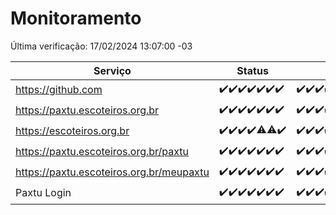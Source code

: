 # Monitoramento

Última verificação: 17/02/2024 13:07:00 -03

|Serviço|Status|Últimas 24h|
|---|---|---|
|https://github.com|<span title="2024-02-10: OK=24">✔️</span><span title="2024-02-11: OK=24">✔️</span><span title="2024-02-12: OK=24">✔️</span><span title="2024-02-13: OK=24">✔️</span><span title="2024-02-14: OK=24">✔️</span><span title="2024-02-15: OK=24">✔️</span><span title="2024-02-16: OK=16">✔️</span>|<span title="16/02/2024 13:07:00 -03 : 200">✔️</span><span title="16/02/2024 14:05:00 -03 : 200">✔️</span><span title="16/02/2024 15:07:00 -03 : 200">✔️</span><span title="16/02/2024 16:02:00 -03 : 200">✔️</span><span title="16/02/2024 17:06:00 -03 : 200">✔️</span><span title="16/02/2024 18:03:00 -03 : 200">✔️</span><span title="16/02/2024 19:04:00 -03 : 200">✔️</span><span title="16/02/2024 20:04:00 -03 : 200">✔️</span><span title="16/02/2024 21:29:00 -03 : 200">✔️</span><span title="16/02/2024 22:37:00 -03 : 200">✔️</span><span title="16/02/2024 23:12:00 -03 : 200">✔️</span><span title="17/02/2024 00:07:00 -03 : 200">✔️</span><span title="17/02/2024 01:08:00 -03 : 200">✔️</span><span title="17/02/2024 02:05:00 -03 : 200">✔️</span><span title="17/02/2024 03:07:00 -03 : 200">✔️</span><span title="17/02/2024 04:04:00 -03 : 200">✔️</span><span title="17/02/2024 05:07:00 -03 : 200">✔️</span><span title="17/02/2024 06:04:00 -03 : 200">✔️</span><span title="17/02/2024 07:04:00 -03 : 200">✔️</span><span title="17/02/2024 08:03:00 -03 : 200">✔️</span><span title="17/02/2024 09:09:00 -03 : 200">✔️</span><span title="17/02/2024 10:04:00 -03 : 200">✔️</span><span title="17/02/2024 11:04:00 -03 : 200">✔️</span><span title="17/02/2024 12:06:00 -03 : 200">✔️</span><span title="17/02/2024 13:07:00 -03 : 200">✔️</span>|
|https://paxtu.escoteiros.org.br|<span title="2024-02-10: OK=24">✔️</span><span title="2024-02-11: OK=24">✔️</span><span title="2024-02-12: OK=24">✔️</span><span title="2024-02-13: OK=24">✔️</span><span title="2024-02-14: OK=24">✔️</span><span title="2024-02-15: OK=24">✔️</span><span title="2024-02-16: OK=16">✔️</span>|<span title="16/02/2024 13:07:00 -03 : 200">✔️</span><span title="16/02/2024 14:05:00 -03 : 200">✔️</span><span title="16/02/2024 15:07:00 -03 : 200">✔️</span><span title="16/02/2024 16:02:00 -03 : 200">✔️</span><span title="16/02/2024 17:06:00 -03 : 200">✔️</span><span title="16/02/2024 18:03:00 -03 : 200">✔️</span><span title="16/02/2024 19:04:00 -03 : 200">✔️</span><span title="16/02/2024 20:04:00 -03 : 200">✔️</span><span title="16/02/2024 21:29:00 -03 : 200">✔️</span><span title="16/02/2024 22:37:00 -03 : 200">✔️</span><span title="16/02/2024 23:12:00 -03 : 200">✔️</span><span title="17/02/2024 00:07:00 -03 : 200">✔️</span><span title="17/02/2024 01:08:00 -03 : 200">✔️</span><span title="17/02/2024 02:05:00 -03 : 200">✔️</span><span title="17/02/2024 03:07:00 -03 : 200">✔️</span><span title="17/02/2024 04:04:00 -03 : 200">✔️</span><span title="17/02/2024 05:07:00 -03 : 200">✔️</span><span title="17/02/2024 06:04:00 -03 : 200">✔️</span><span title="17/02/2024 07:04:00 -03 : 200">✔️</span><span title="17/02/2024 08:03:00 -03 : 200">✔️</span><span title="17/02/2024 09:09:00 -03 : 200">✔️</span><span title="17/02/2024 10:04:00 -03 : 200">✔️</span><span title="17/02/2024 11:04:00 -03 : 200">✔️</span><span title="17/02/2024 12:06:00 -03 : 200">✔️</span><span title="17/02/2024 13:07:00 -03 : 200">✔️</span>|
|https://escoteiros.org.br|<span title="2024-02-10: OK=24">✔️</span><span title="2024-02-11: OK=24">✔️</span><span title="2024-02-12: OK=24">✔️</span><span title="2024-02-13: OK=24">✔️</span><span title="2024-02-14: OK=22, Falhas=2">⚠️</span><span title="2024-02-15: OK=22, Falhas=2">⚠️</span><span title="2024-02-16: OK=16">✔️</span>|<span title="16/02/2024 13:07:00 -03 : 200">✔️</span><span title="16/02/2024 14:05:00 -03 : 200">✔️</span><span title="16/02/2024 15:07:00 -03 : 200">✔️</span><span title="16/02/2024 16:02:00 -03 : 200">✔️</span><span title="16/02/2024 17:06:00 -03 : 200">✔️</span><span title="16/02/2024 18:03:00 -03 : 200">✔️</span><span title="16/02/2024 19:04:00 -03 : 200">✔️</span><span title="16/02/2024 20:04:00 -03 : 200">✔️</span><span title="16/02/2024 21:29:00 -03 : 200">✔️</span><span title="16/02/2024 22:37:00 -03 : 200">✔️</span><span title="16/02/2024 23:12:00 -03 : 200">✔️</span><span title="17/02/2024 00:07:00 -03 : 200">✔️</span><span title="17/02/2024 01:08:00 -03 : 200">✔️</span><span title="17/02/2024 02:05:00 -03 : 200">✔️</span><span title="17/02/2024 03:07:00 -03 : 200">✔️</span><span title="17/02/2024 04:04:00 -03 : 200">✔️</span><span title="17/02/2024 05:07:00 -03 : 200">✔️</span><span title="17/02/2024 06:04:00 -03 : 200">✔️</span><span title="17/02/2024 07:04:00 -03 : 200">✔️</span><span title="17/02/2024 08:03:00 -03 : 200">✔️</span><span title="17/02/2024 09:09:00 -03 : 200">✔️</span><span title="17/02/2024 10:04:00 -03 : 200">✔️</span><span title="17/02/2024 11:04:00 -03 : 200">✔️</span><span title="17/02/2024 12:06:00 -03 : 200">✔️</span><span title="17/02/2024 13:07:00 -03 : 200">✔️</span>|
|https://paxtu.escoteiros.org.br/paxtu|<span title="2024-02-10: OK=24">✔️</span><span title="2024-02-11: OK=24">✔️</span><span title="2024-02-12: OK=24">✔️</span><span title="2024-02-13: OK=24">✔️</span><span title="2024-02-14: OK=24">✔️</span><span title="2024-02-15: OK=24">✔️</span><span title="2024-02-16: OK=16">✔️</span>|<span title="16/02/2024 13:07:00 -03 : 200">✔️</span><span title="16/02/2024 14:05:00 -03 : 200">✔️</span><span title="16/02/2024 15:07:00 -03 : 200">✔️</span><span title="16/02/2024 16:02:00 -03 : 200">✔️</span><span title="16/02/2024 17:06:00 -03 : 200">✔️</span><span title="16/02/2024 18:03:00 -03 : 200">✔️</span><span title="16/02/2024 19:04:00 -03 : 200">✔️</span><span title="16/02/2024 20:04:00 -03 : 200">✔️</span><span title="16/02/2024 21:29:00 -03 : 200">✔️</span><span title="16/02/2024 22:37:00 -03 : 200">✔️</span><span title="16/02/2024 23:12:00 -03 : 200">✔️</span><span title="17/02/2024 00:07:00 -03 : 200">✔️</span><span title="17/02/2024 01:08:00 -03 : 200">✔️</span><span title="17/02/2024 02:05:00 -03 : 200">✔️</span><span title="17/02/2024 03:07:00 -03 : 200">✔️</span><span title="17/02/2024 04:04:00 -03 : 200">✔️</span><span title="17/02/2024 05:07:00 -03 : 200">✔️</span><span title="17/02/2024 06:04:00 -03 : 200">✔️</span><span title="17/02/2024 07:04:00 -03 : 200">✔️</span><span title="17/02/2024 08:03:00 -03 : 200">✔️</span><span title="17/02/2024 09:09:00 -03 : 200">✔️</span><span title="17/02/2024 10:04:00 -03 : 200">✔️</span><span title="17/02/2024 11:04:00 -03 : 200">✔️</span><span title="17/02/2024 12:06:00 -03 : 200">✔️</span><span title="17/02/2024 13:07:00 -03 : 200">✔️</span>|
|https://paxtu.escoteiros.org.br/meupaxtu|<span title="2024-02-10: OK=24">✔️</span><span title="2024-02-11: OK=24">✔️</span><span title="2024-02-12: OK=24">✔️</span><span title="2024-02-13: OK=24">✔️</span><span title="2024-02-14: OK=24">✔️</span><span title="2024-02-15: OK=24">✔️</span><span title="2024-02-16: OK=16">✔️</span>|<span title="16/02/2024 13:07:00 -03 : 200">✔️</span><span title="16/02/2024 14:05:00 -03 : 200">✔️</span><span title="16/02/2024 15:07:00 -03 : 200">✔️</span><span title="16/02/2024 16:02:00 -03 : 200">✔️</span><span title="16/02/2024 17:06:00 -03 : 200">✔️</span><span title="16/02/2024 18:03:00 -03 : 200">✔️</span><span title="16/02/2024 19:04:00 -03 : 200">✔️</span><span title="16/02/2024 20:04:00 -03 : 200">✔️</span><span title="16/02/2024 21:29:00 -03 : 200">✔️</span><span title="16/02/2024 22:37:00 -03 : 200">✔️</span><span title="16/02/2024 23:12:00 -03 : 200">✔️</span><span title="17/02/2024 00:07:00 -03 : 200">✔️</span><span title="17/02/2024 01:08:00 -03 : 200">✔️</span><span title="17/02/2024 02:05:00 -03 : 200">✔️</span><span title="17/02/2024 03:07:00 -03 : 200">✔️</span><span title="17/02/2024 04:04:00 -03 : 200">✔️</span><span title="17/02/2024 05:07:00 -03 : 200">✔️</span><span title="17/02/2024 06:04:00 -03 : 200">✔️</span><span title="17/02/2024 07:04:00 -03 : 200">✔️</span><span title="17/02/2024 08:03:00 -03 : 200">✔️</span><span title="17/02/2024 09:09:00 -03 : 200">✔️</span><span title="17/02/2024 10:04:00 -03 : 200">✔️</span><span title="17/02/2024 11:04:00 -03 : 200">✔️</span><span title="17/02/2024 12:06:00 -03 : 200">✔️</span><span title="17/02/2024 13:07:00 -03 : 200">✔️</span>|
|Paxtu Login|<span title="2024-02-10: OK=24">✔️</span><span title="2024-02-11: OK=24">✔️</span><span title="2024-02-12: OK=24">✔️</span><span title="2024-02-13: OK=24">✔️</span><span title="2024-02-14: OK=24">✔️</span><span title="2024-02-15: OK=24">✔️</span><span title="2024-02-16: OK=16">✔️</span>|<span title="16/02/2024 13:07:00 -03 : 200">✔️</span><span title="16/02/2024 14:05:00 -03 : 200">✔️</span><span title="16/02/2024 15:07:00 -03 : 200">✔️</span><span title="16/02/2024 16:02:00 -03 : 200">✔️</span><span title="16/02/2024 17:06:00 -03 : 200">✔️</span><span title="16/02/2024 18:03:00 -03 : 200">✔️</span><span title="16/02/2024 19:04:00 -03 : 200">✔️</span><span title="16/02/2024 20:04:00 -03 : 200">✔️</span><span title="16/02/2024 21:29:00 -03 : 200">✔️</span><span title="16/02/2024 22:37:00 -03 : 200">✔️</span><span title="16/02/2024 23:12:00 -03 : 200">✔️</span><span title="17/02/2024 00:07:00 -03 : 200">✔️</span><span title="17/02/2024 01:08:00 -03 : 200">✔️</span><span title="17/02/2024 02:05:00 -03 : 200">✔️</span><span title="17/02/2024 03:07:00 -03 : 200">✔️</span><span title="17/02/2024 04:04:00 -03 : 200">✔️</span><span title="17/02/2024 05:07:00 -03 : 200">✔️</span><span title="17/02/2024 06:04:00 -03 : 200">✔️</span><span title="17/02/2024 07:04:00 -03 : 200">✔️</span><span title="17/02/2024 08:03:00 -03 : 200">✔️</span><span title="17/02/2024 09:09:00 -03 : 200">✔️</span><span title="17/02/2024 10:04:00 -03 : 200">✔️</span><span title="17/02/2024 11:04:00 -03 : 200">✔️</span><span title="17/02/2024 12:06:00 -03 : 200">✔️</span><span title="17/02/2024 13:07:00 -03 : 200">✔️</span>|

